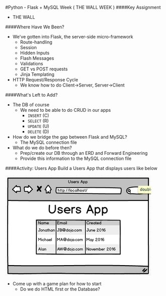 #Python - Flask + MySQL Week ( THE WALL WEEK )
####Key Assignment
- THE WALL

####Where Have We Been?
- We've gotten into Flask, the server-side micro-framework
  - Route-handling
  - Session
  - Hidden Inputs
  - Flash Messages
  - Validations
  - GET vs POST requests
  - Jinja Templating
- HTTP Request/Response Cycle
  - We know how to do Client->Server, Server->Client

####What's Left to Add?
- The DB of course
  - We need to be able to do CRUD in our apps
    - ```INSERT``` (C)
    - ```SELECT``` (R)
    - ```UPDATE``` (U)
    - ```DELETE``` (D)
- How do we bridge the gap between Flask and MySQL?
  - The MySQL connection file
- What do we do before then?
  - Prep/create our DB through an ERD and Forward Engineering
  - Provide this information to the MySQL connection file

####Activity: Users App
Build a Users App that displays users like below

![alt text](Py1_UsersApp_Day1.png "Users App Day 1")

- Come up with a game plan for how to start
  - Do we do HTML first or the Database?
